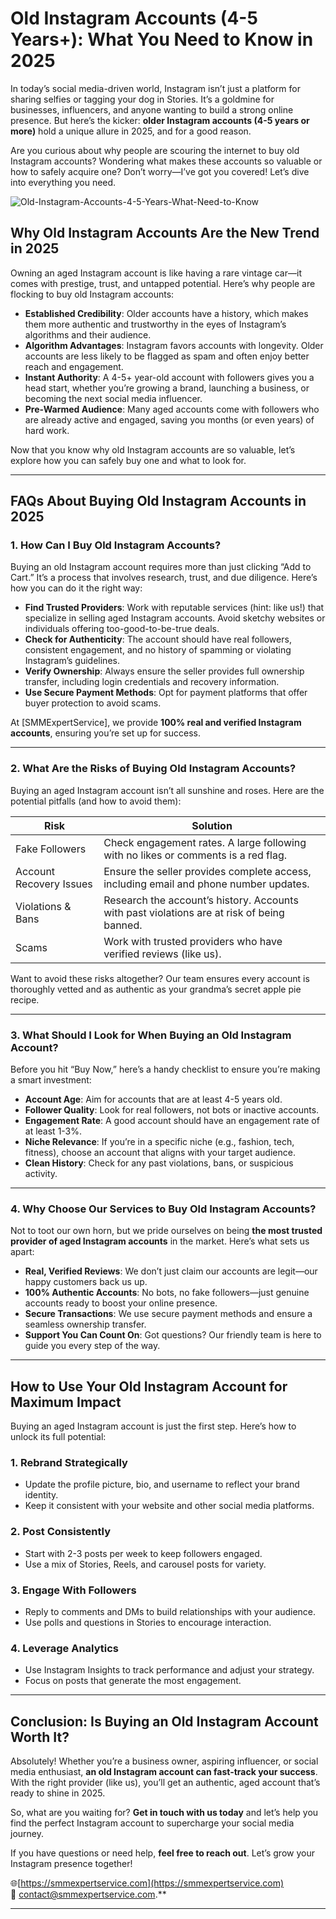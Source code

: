 # Old Instagram Accounts (4-5 Years+): What You Need to Know in 2025

In today’s social media-driven world, Instagram isn’t just a platform for sharing selfies or tagging your dog in Stories. It’s a goldmine for businesses, influencers, and anyone wanting to build a strong online presence. But here’s the kicker: **older Instagram accounts (4-5 years or more)** hold a unique allure in 2025, and for a good reason.

Are you curious about why people are scouring the internet to buy old Instagram accounts? Wondering what makes these accounts so valuable or how to safely acquire one? Don’t worry—I’ve got you covered! Let’s dive into everything you need.


![Old-Instagram-Accounts-4-5-Years-What-Need-to-Know
](https://github.com/SMMExpertService/Old-Instagram-Accounts-4-5-Years-What-Need-to-Know/blob/8a8e9c6996cc42dd681b40b03d43936e968830d4/Buy%20Old%20Instagram-min.jpg)

## Why Old Instagram Accounts Are the New Trend in 2025

Owning an aged Instagram account is like having a rare vintage car—it comes with prestige, trust, and untapped potential. Here’s why people are flocking to buy old Instagram accounts:

- **Established Credibility**: Older accounts have a history, which makes them more authentic and trustworthy in the eyes of Instagram’s algorithms and their audience.
- **Algorithm Advantages**: Instagram favors accounts with longevity. Older accounts are less likely to be flagged as spam and often enjoy better reach and engagement.
- **Instant Authority**: A 4-5+ year-old account with followers gives you a head start, whether you’re growing a brand, launching a business, or becoming the next social media influencer.
- **Pre-Warmed Audience**: Many aged accounts come with followers who are already active and engaged, saving you months (or even years) of hard work.

Now that you know why old Instagram accounts are so valuable, let’s explore how you can safely buy one and what to look for.

---

## **FAQs About Buying Old Instagram Accounts in 2025**

### 1. **How Can I Buy Old Instagram Accounts?**

Buying an old Instagram account requires more than just clicking “Add to Cart.” It’s a process that involves research, trust, and due diligence. Here’s how you can do it the right way:

- **Find Trusted Providers**: Work with reputable services (hint: like us!) that specialize in selling aged Instagram accounts. Avoid sketchy websites or individuals offering too-good-to-be-true deals.
- **Check for Authenticity**: The account should have real followers, consistent engagement, and no history of spamming or violating Instagram’s guidelines.
- **Verify Ownership**: Always ensure the seller provides full ownership transfer, including login credentials and recovery information.
- **Use Secure Payment Methods**: Opt for payment platforms that offer buyer protection to avoid scams.

At [SMMExpertService], we provide **100% real and verified Instagram accounts**, ensuring you’re set up for success.

---

### 2. **What Are the Risks of Buying Old Instagram Accounts?**

Buying an aged Instagram account isn’t all sunshine and roses. Here are the potential pitfalls (and how to avoid them):

| **Risk**                   | **Solution**                                                                 |
|----------------------------|-----------------------------------------------------------------------------|
| Fake Followers             | Check engagement rates. A large following with no likes or comments is a red flag. |
| Account Recovery Issues    | Ensure the seller provides complete access, including email and phone number updates. |
| Violations & Bans          | Research the account’s history. Accounts with past violations are at risk of being banned. |
| Scams                      | Work with trusted providers who have verified reviews (like us). |

Want to avoid these risks altogether? Our team ensures every account is thoroughly vetted and as authentic as your grandma’s secret apple pie recipe.

---

### 3. **What Should I Look for When Buying an Old Instagram Account?**

Before you hit “Buy Now,” here’s a handy checklist to ensure you’re making a smart investment:

- **Account Age**: Aim for accounts that are at least 4-5 years old.
- **Follower Quality**: Look for real followers, not bots or inactive accounts.
- **Engagement Rate**: A good account should have an engagement rate of at least 1-3%.
- **Niche Relevance**: If you’re in a specific niche (e.g., fashion, tech, fitness), choose an account that aligns with your target audience.
- **Clean History**: Check for any past violations, bans, or suspicious activity.

---

### 4. **Why Choose Our Services to Buy Old Instagram Accounts?**

Not to toot our own horn, but we pride ourselves on being **the most trusted provider of aged Instagram accounts** in the market. Here’s what sets us apart:

- **Real, Verified Reviews**: We don’t just claim our accounts are legit—our happy customers back us up.
- **100% Authentic Accounts**: No bots, no fake followers—just genuine accounts ready to boost your online presence.
- **Secure Transactions**: We use secure payment methods and ensure a seamless ownership transfer.
- **Support You Can Count On**: Got questions? Our friendly team is here to guide you every step of the way.


---

## **How to Use Your Old Instagram Account for Maximum Impact**

Buying an aged Instagram account is just the first step. Here’s how to unlock its full potential:

### **1. Rebrand Strategically**
- Update the profile picture, bio, and username to reflect your brand identity.
- Keep it consistent with your website and other social media platforms.

### **2. Post Consistently**
- Start with 2-3 posts per week to keep followers engaged.
- Use a mix of Stories, Reels, and carousel posts for variety.

### **3. Engage With Followers**
- Reply to comments and DMs to build relationships with your audience.
- Use polls and questions in Stories to encourage interaction.

### **4. Leverage Analytics**
- Use Instagram Insights to track performance and adjust your strategy.
- Focus on posts that generate the most engagement.

---

## **Conclusion: Is Buying an Old Instagram Account Worth It?**

Absolutely! Whether you’re a business owner, aspiring influencer, or social media enthusiast, **an old Instagram account can fast-track your success**. With the right provider (like us), you’ll get an authentic, aged account that’s ready to shine in 2025.

So, what are you waiting for? **Get in touch with us today** and let’s help you find the perfect Instagram account to supercharge your social media journey.

If you have questions or need help, **feel free to reach out**. Let’s grow your Instagram presence together!

🌐[https://smmexpertservice.com](https://smmexpertservice.com)  
📧 [contact@smmexpertservice.com](mailto:contact@smmexpertservice.com).**  

---
